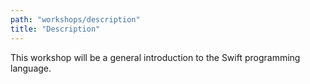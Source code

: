 ```yaml
---
path: "workshops/description"
title: "Description"
---
```


This workshop will be a general introduction to the Swift programming language.
